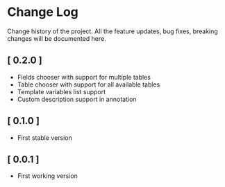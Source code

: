 # Change Log

Change history of the project. All the feature updates, bug fixes, breaking changes will be documented here.

## [ 0.2.0 ]

- Fields chooser with support for multiple tables
- Table chooser with support for all available tables
- Template variables list support
- Custom description support in annotation

## [ 0.1.0 ]

- First stable version

## [ 0.0.1 ]

- First working version
